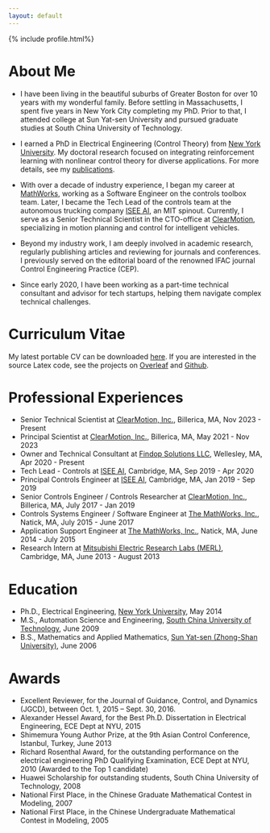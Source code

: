 ```yaml
---
layout: default
---
```


[comment]: # (Insert my picture)
{% include profile.html%}

[comment]: # (Insert my resume below)

# About Me
[comment]: # (Life)
- I have been living in the beautiful suburbs of Greater Boston for over 10 years with my wonderful family. Before settling in Massachusetts, I spent five years in New York City completing my PhD. Prior to that, I attended college at Sun Yat-sen University and pursued graduate studies at South China University of Technology.

[comment]: # (Educational)
- I earned a PhD in Electrical Engineering (Control Theory) from [New York University](https://www.nyu.edu). My doctoral research focused on integrating reinforcement learning with nonlinear control theory for diverse applications. For more details, see my [publications]({{site.url}}/publications/).

[comment]: # (Industry)
- With over a decade of industry experience, I began my career at [MathWorks](https://www.mathworks.com), working as a Software Engineer on the controls toolbox team. Later, I became the Tech Lead of the controls team at the autonomous trucking company [ISEE AI](https://www.isee.ai), an MIT spinout. Currently, I serve as a Senior Technical Scientist in the CTO-office at [ClearMotion](https://www.clearmotion.com), specializing in motion planning and control for intelligent vehicles.

[comment]: # (Acamedia Research)
- Beyond my industry work, I am deeply involved in academic research, regularly publishing articles and reviewing for journals and conferences. I previously served on the editorial board of the renowned IFAC journal Control Engineering Practice (CEP).

[comment]: # (Consulting)
- Since early 2020, I have been working as a part-time technical consultant and advisor for tech startups, helping them navigate complex technical challenges.

# Curriculum Vitae
My latest portable CV can be downloaded [here]({{site.url}}/yujiang_cv.pdf). If you are interested in the source Latex code, see the projects on [Overleaf](https://www.overleaf.com/read/qhjmhvkkbckv#348ad0) and [Github](https://github.com/yu-jiang/LatexCV).

# Professional Experiences
- Senior Technical Scientist at [ClearMotion, Inc.](https://www.clearmotion.com), Billerica, MA, Nov 2023 - Present
- Principal Scientist at [ClearMotion, Inc.](https://www.clearmotion.com), Billerica, MA, May 2021 - Nov 2023
- Owner and Technical Consultant at [Findop Solutions LLC](https://www.findop.xyz),  Wellesley, MA, Apr 2020 - Present
- Tech Lead - Controls at [ISEE AI](https://www.isee.ai), Cambridge, MA, Sep 2019 - Apr 2020
- Principal Controls Engineer at [ISEE AI](https://www.isee.ai), Cambridge, MA, Jan 2019 - Sep 2019
- Senior Controls Engineer / Controls Researcher at [ClearMotion, Inc.](https://www.clearmotion.com), Billerica, MA, July 2017 - Jan 2019
- Controls Systems Engineer / Software Engineer at [The MathWorks, Inc.](https://www.mathworks.com), Natick, MA, July 2015 - June 2017
- Application Support Engineer at [The MathWorks, Inc.](https://www.mathworks.com), Natick, MA, June 2014 - July 2015
- Research Intern at [Mitsubishi Electric Research Labs (MERL)](https://www.merl.com), Cambridge, MA, June 2013 - August 2013

# Education
* Ph.D., Electrical Engineering, <a href="http://www.nyu.edu">New York University</a>, May 2014
* M.S., Automation Science and Engineering, <a href="http://www.scut.edu.cn/">South China University of Technology</a>, June 2009
* B.S., Mathematics and Applied Mathematics, <a href="http://www.sysu.edu.cn">Sun Yat-sen (Zhong-Shan University)</a>, June 2006

# Awards
* Excellent Reviewer, for the Journal of Guidance, Control, and Dynamics (JGCD), between Oct. 1, 2015 – Sept. 30, 2016.
* Alexander Hessel Award, for the Best Ph.D. Dissertation in Electrical Engineering, ECE Dept at NYU, 2015
* Shimemura Young Author Prize, at the 9th Asian Control Conference, Istanbul, Turkey, June 2013
* Richard Rosenthal Award, for the outstanding performance on the electrical engineering PhD Qualifying Examination, ECE Dept at NYU, 2010 (Awarded to the Top 1 candidate)
* Huawei Scholarship for outstanding students, South China University of Technology, 2008
* National First Place, in the Chinese Graduate Mathematical Contest in Modeling, 2007
* National First Place, in the Chinese Undergraduate Mathematical Contest in Modeling, 2005
